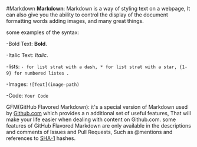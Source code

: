 #Markdown
**Markdown**:
Markdown is a way of styling text on a webpage,
It can also give you the ability to control the display of the
document formatting words adding images, and many great things.

some examples of the syntax:

-Bold Text: **Bold**.

-Italic Text: *Italic*.

-lists: ``` - for list strat with a dash, * for list strat with a star, {1-9} for numbered listes  ```.

-Images: ``` ![Text](image-path) ```

-Code: ``` Your Code ```

GFM(GitHub Flavored Markdown):
it's a special version of Markdown used by [Github.com](https://github.com/) which provides a
n additional set of useful features, That will make your life easier when 
dealing with content on Github.com.
some features of GitHub Flavored Markdown are only available in the descriptions
and comments of Issues and Pull Requests, Such as @mentions and references to
[SHA-1](https://en.wikipedia.org/wiki/SHA-1) hashes.
